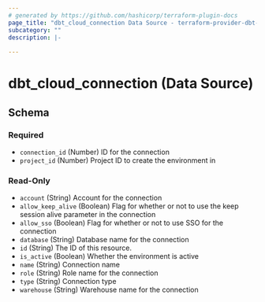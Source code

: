 ```yaml
---
# generated by https://github.com/hashicorp/terraform-plugin-docs
page_title: "dbt_cloud_connection Data Source - terraform-provider-dbt-cloud"
subcategory: ""
description: |-
  
---
```


# dbt_cloud_connection (Data Source)





<!-- schema generated by tfplugindocs -->
## Schema

### Required

- `connection_id` (Number) ID for the connection
- `project_id` (Number) Project ID to create the environment in

### Read-Only

- `account` (String) Account for the connection
- `allow_keep_alive` (Boolean) Flag for whether or not to use the keep session alive parameter in the connection
- `allow_sso` (Boolean) Flag for whether or not to use SSO for the connection
- `database` (String) Database name for the connection
- `id` (String) The ID of this resource.
- `is_active` (Boolean) Whether the environment is active
- `name` (String) Connection name
- `role` (String) Role name for the connection
- `type` (String) Connection type
- `warehouse` (String) Warehouse name for the connection


